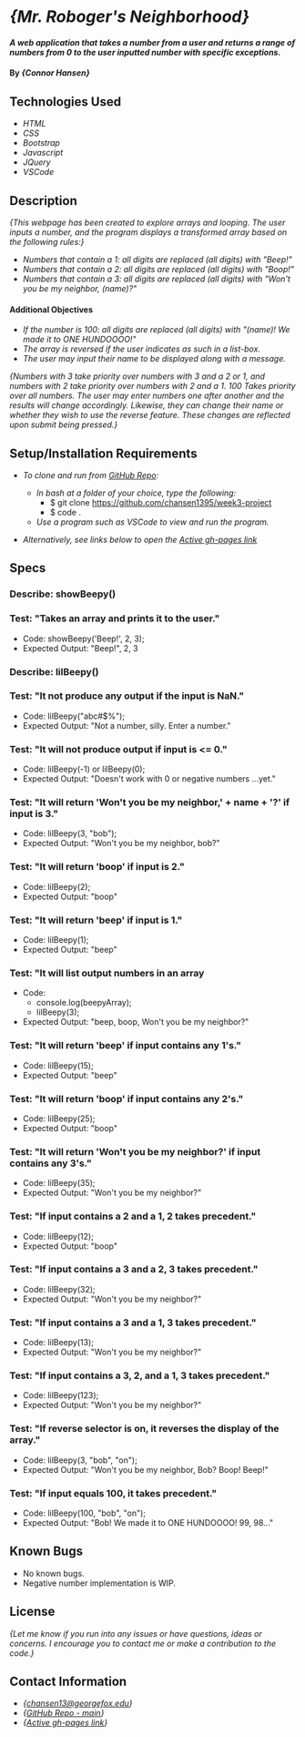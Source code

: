 # _{Mr. Roboger's Neighborhood}_

#### _A web application that takes a number from a user and returns a range of numbers from 0 to the user inputted number with specific exceptions._

#### By _**{Connor Hansen}**_

## Technologies Used

- _HTML_
- _CSS_
- _Bootstrap_
- _Javascript_
- _JQuery_
- _VSCode_

## Description

_{This webpage has been created to explore arrays and looping. The user inputs a number, and the program displays a transformed array based on the following rules:}_
- _Numbers that contain a 1: all digits are replaced (all digits) with "Beep!"_
- _Numbers that contain a 2: all digits are replaced (all digits) with "Boop!"_
- _Numbers that contain a 3: all digits are replaced (all digits) with "Won't you be my neighbor, (name)?"_

#### Additional Objectives
- _If the number is 100: all digits are replaced (all digits) with "(name)! We made it to ONE HUNDOOOO!"_
- _The array is reversed if the user indicates as such in a list-box._
- _The user may input their name to be displayed along with a message._


_{Numbers with 3 take priority over numbers with 3 and a 2 or 1, and numbers with 2 take priority over numbers with 2 and a 1. 100 Takes priority over all numbers. The user may enter numbers one after another and the results will change accordingly. Likewise, they can change their name or whether they wish to use the reverse feature. These changes are reflected upon submit being pressed.}_

## Setup/Installation Requirements

- _To clone and run from [GitHub Repo](https://github.com/chansen1395/week3-project):_

  - _In bash at a folder of your choice, type the following:_
    - $ git clone https://github.com/chansen1395/week3-project
    - $ code .
  - _Use a program such as VSCode to view and run the program._

- _Alternatively, see links below to open the [Active gh-pages link](https://chansen1395.github.io/week3-project/)_

## Specs

### Describe: showBeepy()

### Test: "Takes an array and prints it to the user."
- Code: showBeepy('Beep!', 2, 3);
- Expected Output: "Beep!", 2, 3


### Describe: lilBeepy()

### Test: "It not produce any output if the input is NaN."
- Code: lilBeepy("abc#$%");
- Expected Output: "Not a number, silly. Enter a number."

### Test: "It will not produce output if input is <= 0."
- Code: lilBeepy(-1) or lilBeepy(0);
- Expected Output: "Doesn't work with 0 or negative numbers ...yet."

### Test: "It will return 'Won't you be my neighbor,' + name + '?' if input is 3."
- Code: lilBeepy(3, "bob");
- Expected Output: "Won't you be my neighbor, bob?"

### Test: "It will return 'boop' if input is 2."
- Code: lilBeepy(2);
- Expected Output: "boop"

### Test: "It will return 'beep' if input is 1."
- Code: lilBeepy(1);
- Expected Output: "beep"

### Test: "It will list output numbers in an array
- Code: 
  * console.log(beepyArray);
  * lilBeepy(3);
- Expected Output: "beep, boop, Won't you be my neighbor?"

### Test: "It will return 'beep' if input contains any 1's."
- Code: lilBeepy(15);
- Expected Output: "beep"

### Test: "It will return 'boop' if input contains any 2's."
- Code: lilBeepy(25);
- Expected Output: "boop"

### Test: "It will return 'Won't you be my neighbor?' if input contains any 3's."
- Code: lilBeepy(35);
- Expected Output: "Won't you be my neighbor?"

### Test: "If input contains a 2 and a 1, 2 takes precedent."
- Code: lilBeepy(12);
- Expected Output: "boop"

### Test: "If input contains a 3 and a 2, 3 takes precedent."
- Code: lilBeepy(32);
- Expected Output: "Won't you be my neighbor?"

### Test: "If input contains a 3 and a 1, 3 takes precedent."
- Code: lilBeepy(13);
- Expected Output: "Won't you be my neighbor?"

### Test: "If input contains a 3, 2, and a 1, 3 takes precedent."
- Code: lilBeepy(123);
- Expected Output: "Won't you be my neighbor?"

### Test: "If reverse selector is on, it reverses the display of the array."
- Code: lilBeepy(3, "bob", "on");
- Expected Output: "Won't you be my neighbor, Bob? Boop! Beep!"

### Test: "If input equals 100, it takes precedent."
- Code: lilBeepy(100, "bob", "on");
- Expected Output: "Bob! We made it to ONE HUNDOOOO! 99, 98..."

## Known Bugs

- No known bugs.
- Negative number implementation is WIP.

## License

_{Let me know if you run into any issues or have questions, ideas or concerns. I encourage you to contact me or make a contribution to the code.}_

## Contact Information

- _{<chansen13@georgefox.edu>}_
- _{[GitHub Repo - main](https://github.com/chansen1395/week3-project)}_
- _{[Active gh-pages link](https://chansen1395.github.io/week3-project/)}_
